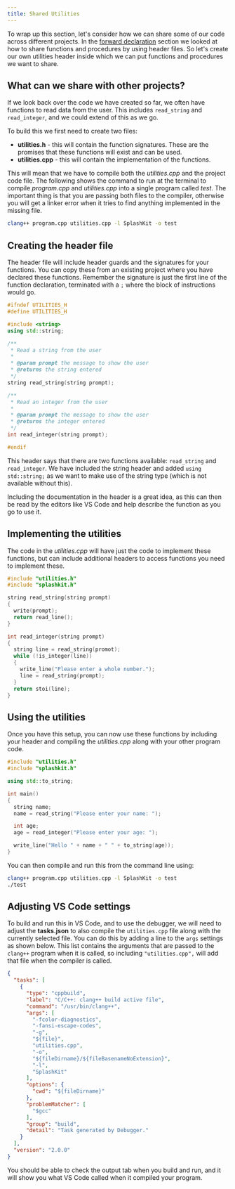 ```yaml
---
title: Shared Utilities
---
```


To wrap up this section, let's consider how we can share some of our code across different projects. In the [forward declaration](/book/part-2-organised-code/2-organising-code/1-concepts/07-forward-declarations) section we looked at how to share functions and procedures by using header files. So let's create our own utilities header inside which we can put functions and procedures we want to share.

## What can we share with other projects?

If we look back over the code we have created so far, we often have functions to read data from the user. This includes `read_string` and `read_integer`, and we could extend of this as we go.

To build this we first need to create two files:

- **utilities.h** - this will contain the function signatures. These are the promises that these functions will exist and can be used.
- **utilities.cpp** - this will contain the implementation of the functions.

This will mean that we have to compile both the *utilities.cpp* and the project code file. The following shows the command to run at the terminal to compile *program.cpp* and *utilities.cpp* into a single program called *test*. The important thing is that you are passing both files to the compiler, otherwise you will get a linker error when it tries to find anything implemented in the missing file.

```zsh
clang++ program.cpp utilities.cpp -l SplashKit -o test
```

## Creating the header file

The header file will include header guards and the signatures for your functions. You can copy these from an existing project where you have declared these functions. Remember the signature is just the first line of the function declaration, terminated with a `;` where the block of instructions would go.

```cpp
#ifndef UTILITIES_H
#define UTILITIES_H

#include <string>
using std::string;

/**
 * Read a string from the user
 *
 * @param prompt the message to show the user
 * @returns the string entered
 */
string read_string(string prompt);

/**
 * Read an integer from the user
 *
 * @param prompt the message to show the user
 * @returns the integer entered
 */
int read_integer(string prompt);

#endif
```

This header says that there are two functions available: `read_string` and `read_integer`. We have included the string header and added `using std::string;` as we want to make use of the string type (which is not available without this).

Including the documentation in the header is a great idea, as this can then be read by the editors like VS Code and help describe the function as you go to use it.

## Implementing the utilities

The code in the *utilities.cpp* will have just the code to implement these functions, but can include additional headers to access functions you need to implement these.

```cpp
#include "utilities.h"
#include "splashkit.h"

string read_string(string prompt)
{
  write(prompt);
  return read_line();
}

int read_integer(string prompt)
{
  string line = read_string(promot);
  while (!is_integer(line))
  {
    write_line("Please enter a whole number.");
    line = read_string(prompt);
  }
  return stoi(line);
}
```

## Using the utilities

Once you have this setup, you can now use these functions by including your header and compiling the *utilities.cpp* along with your other program code.

```cpp
#include "utilities.h"
#include "splashkit.h"

using std::to_string;

int main()
{
  string name;
  name = read_string("Please enter your name: ");

  int age;
  age = read_integer("Please enter your age: ");

  write_line("Hello " + name + " " + to_string(age));
}
```

You can then compile and run this from the command line using:

```zsh
clang++ program.cpp utilities.cpp -l SplashKit -o test
./test
```

## Adjusting VS Code settings

To build and run this in VS Code, and to use the debugger, we will need to adjust the **tasks.json** to also compile the `utilities.cpp` file along with the currently selected file. You can do this by adding a line to the `args` settings as shown below. This list contains the arguments that are passed to the `clang++` program when it is called, so including `"utilities.cpp",` will add that file when the compiler is called.

```json
{
  "tasks": [
    {
      "type": "cppbuild",
      "label": "C/C++: clang++ build active file",
      "command": "/usr/bin/clang++",
      "args": [
        "-fcolor-diagnostics",
        "-fansi-escape-codes",
        "-g",
        "${file}",
        "utilities.cpp",
        "-o",
        "${fileDirname}/${fileBasenameNoExtension}",
        "-l",
        "SplashKit"
      ],
      "options": {
        "cwd": "${fileDirname}"
      },
      "problemMatcher": [
        "$gcc"
      ],
      "group": "build",
      "detail": "Task generated by Debugger."
    }
  ],
  "version": "2.0.0"
}
```

You should be able to check the output tab when you build and run, and it will show you what VS Code called when it compiled your program.
